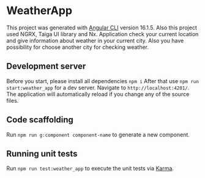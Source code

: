 # WeatherApp

This project was generated with [Angular CLI](https://github.com/angular/angular-cli) version 16.1.5.
Also this project used NGRX, Taiga UI library and Nx.
Application check your current location and give information about weather in your current city. 
Also you have possibility for choose another city for checking weather.

## Development server
Before you start, please install all dependencies `npm i`
After that use `npm run start:weather_app` for a dev server. Navigate to `http://localhost:4201/`. The application will automatically reload if you change any of the source files.

## Code scaffolding

Run `npm run g:component component-name` to generate a new component.

## Running unit tests

Run `npm run test:weather_app` to execute the unit tests via [Karma](https://karma-runner.github.io).

